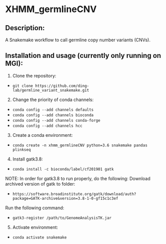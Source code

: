 # XHMM_germlineCNV

## Description:
A Snakemake workflow to call germline copy number variants (CNVs).

## Installation and usage (currently only running on MGI):

1. Clone the repository: 
- `git clone https://github.com/ding-lab/germline_variant_snakemake.git`

2. Change the priority of conda channels:

- `conda config --add channels defaults`
- `conda config --add channels bioconda`
- `conda config --add channels conda-forge`
- `conda config --add channels hcc`

3. Create a conda environment: 
- `conda create -n xhmm_germlineCNV python=3.6 snakemake pandas plinkseq`
 
4. Install gatk3.8:
- `conda install -c bioconda/label/cf201901 gatk`

NOTE: In order for gatk3.8 to run properly, do the following:
Download archived version of gatk to folder:
- `https://software.broadinstitute.org/gatk/download/auth?package=GATK-archive&version=3.8-1-0-gf15c1c3ef`

Run the following command:
- `gatk3-register /path/to/GenomeAnalysisTK.jar`

5. Activate environment: 
- `conda activate snakemake`


